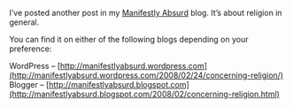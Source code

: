I’ve posted another post in my [Manifestly Absurd](http://manifestlyabsurd.blogspot.com) blog. It’s about religion in general.

You can find it on either of the following blogs depending on your preference:

WordPress – [http://manifestlyabsurd.wordpress.com](http://manifestlyabsurd.wordpress.com/2008/02/24/concerning-religion/)  
Blogger – [http://manifestlyabsurd.blogspot.com](http://manifestlyabsurd.blogspot.com/2008/02/concerning-religion.html)